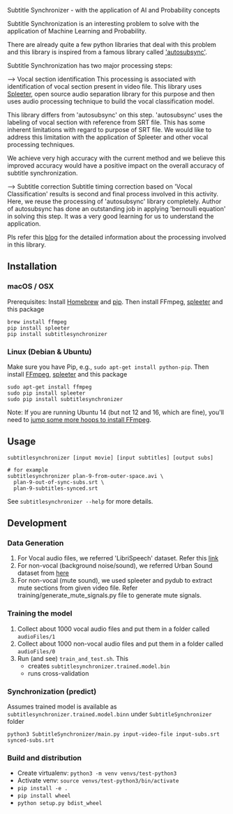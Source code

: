 Subtitle Synchronizer - with the application of AI and Probability concepts

Subtitle Synchronization is an interesting problem to solve with the application of 
Machine Learning and Probability.

There are already quite a few python libraries that deal with this problem and this
library is inspired from a famous library called <a href="https://github.com/oseiskar/autosubsync">'autosubsync'</a>.

Subtitle Synchronization has two major processing steps:

--> Vocal section identification
    This processing is associated with identification of vocal section present in video file. This library
uses <a href="https://github.com/deezer/spleeter">Spleeter</a>, open source audio separation library for this purpose and then uses audio processing
technique to build the vocal classification model.

This library differs from 'autosubsync' on this step. 'autosubsync' uses the labeling of vocal section
with reference from SRT file. This has some inherent limitations with regard to purpose of SRT file.
We would like to address this limitation with the application of Spleeter and other vocal processing
techniques.

We achieve very high accuracy with the current method and we believe this improved accuracy
would have a positive impact on the overall accuracy of subtitle synchronization.

--> Subtitle correction
    Subtitle timing correction based on 'Vocal Classification' results is second and final process involved in this activity.
Here, we reuse the processing of 'autosubsync' library completely. Author of autosubsync has done an
outstanding job in applying 'bernoulli equation' in solving this step. It was a
very good learning for us to understand the application. 

Pls refer this <a href="https://medium.com/@vvk.victory/subtitle-synchronization-ai-probabilitistc-approach-to-the-rescue-e59e166c5f25?postPublishedType=initial">blog</a> for the detailed information about the processing involved in this library. 


## Installation

### macOS / OSX
Prerequisites: Install [Homebrew](https://brew.sh/) and [pip](https://stackoverflow.com/questions/17271319/how-do-i-install-pip-on-macos-or-os-x). Then install FFmpeg, [spleeter](https://github.com/deezer/spleeter) and this package

```
brew install ffmpeg
pip install spleeter
pip install subtitlesynchronizer
```

### Linux (Debian & Ubuntu)

Make sure you have Pip, e.g., `sudo apt-get install python-pip`.
Then install [FFmpeg](https://www.ffmpeg.org/), [spleeter](https://github.com/deezer/spleeter) and this package
```
sudo apt-get install ffmpeg
sudo pip install spleeter
sudo pip install subtitlesynchronizer
```

Note: If you are running Ubuntu 14 (but not 12 and 16, which are fine), you'll need to [jump some more hoops to install FFmpeg](https://www.faqforge.com/linux/how-to-install-ffmpeg-on-ubuntu-14-04/).

## Usage

```
subtitlesynchronizer [input movie] [input subtitles] [output subs]

# for example
subtitlesynchronizer plan-9-from-outer-space.avi \
  plan-9-out-of-sync-subs.srt \
  plan-9-subtitles-synced.srt
```
See `subtitlesynchronizer --help` for more details.


## Development

### Data Generation

 1. For Vocal audio files, we referred 'LibriSpeech' dataset. Refer this [link](http://www.openslr.org/12)
 2. For non-vocal (background noise/sound), we referred Urban Sound dataset from [here](https://urbansounddataset.weebly.com/urbansound8k.html)
 3. For non-vocal (mute sound), we used spleeter and pydub to extract mute sections from given video file. Refer training/generate_mute_signals.py file to generate mute signals.

### Training the model

 1. Collect about 1000 vocal audio files and put them
    in a folder called `audioFiles/1`
 2. Collect about 1000 non-vocal audio files and put them
    in a folder called `audioFiles/0`
 3. Run (and see) `train_and_test.sh`. This
    * creates `subtitlesynchronizer.trained.model.bin`
    * runs cross-validation

### Synchronization (predict)

Assumes trained model is available as `subtitlesynchronizer.trained.model.binn` under `SubtitleSynchronizer` folder

    python3 SubtitleSynchronizer/main.py input-video-file input-subs.srt synced-subs.srt

### Build and distribution

 * Create virtualenv: `python3 -m venv venvs/test-python3`
 * Activate venv: `source venvs/test-python3/bin/activate`
 * `pip install -e .`
 * `pip install wheel`
 * `python setup.py bdist_wheel`
